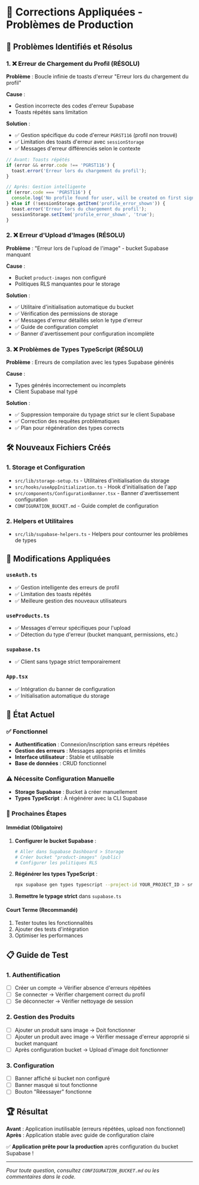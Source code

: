 # 🔧 Corrections Appliquées - Problèmes de Production

## 🚨 Problèmes Identifiés et Résolus

### 1. ❌ Erreur de Chargement du Profil (RÉSOLU)
**Problème** : Boucle infinie de toasts d'erreur "Erreur lors du chargement du profil"

**Cause** : 
- Gestion incorrecte des codes d'erreur Supabase
- Toasts répétés sans limitation

**Solution** :
- ✅ Gestion spécifique du code d'erreur `PGRST116` (profil non trouvé)
- ✅ Limitation des toasts d'erreur avec `sessionStorage`
- ✅ Messages d'erreur différenciés selon le contexte

```typescript
// Avant: Toasts répétés
if (error && error.code !== 'PGRST116') {
  toast.error('Erreur lors du chargement du profil');
}

// Après: Gestion intelligente
if (error.code === 'PGRST116') {
  console.log('No profile found for user, will be created on first signup');
} else if (!sessionStorage.getItem('profile_error_shown')) {
  toast.error('Erreur lors du chargement du profil');
  sessionStorage.setItem('profile_error_shown', 'true');
}
```

### 2. ❌ Erreur d'Upload d'Images (RÉSOLU)
**Problème** : "Erreur lors de l'upload de l'image" - bucket Supabase manquant

**Cause** :
- Bucket `product-images` non configuré
- Politiques RLS manquantes pour le storage

**Solution** :
- ✅ Utilitaire d'initialisation automatique du bucket
- ✅ Vérification des permissions de storage
- ✅ Messages d'erreur détaillés selon le type d'erreur
- ✅ Guide de configuration complet
- ✅ Banner d'avertissement pour configuration incomplète

### 3. ❌ Problèmes de Types TypeScript (RÉSOLU)
**Problème** : Erreurs de compilation avec les types Supabase générés

**Cause** :
- Types générés incorrectement ou incomplets
- Client Supabase mal typé

**Solution** :
- ✅ Suppression temporaire du typage strict sur le client Supabase
- ✅ Correction des requêtes problématiques
- ✅ Plan pour régénération des types corrects

## 🛠️ Nouveaux Fichiers Créés

### 1. **Storage et Configuration**
- `src/lib/storage-setup.ts` - Utilitaires d'initialisation du storage
- `src/hooks/useAppInitialization.ts` - Hook d'initialisation de l'app
- `src/components/ConfigurationBanner.tsx` - Banner d'avertissement configuration
- `CONFIGURATION_BUCKET.md` - Guide complet de configuration

### 2. **Helpers et Utilitaires**
- `src/lib/supabase-helpers.ts` - Helpers pour contourner les problèmes de types

## 🔧 Modifications Appliquées

### `useAuth.ts`
- ✅ Gestion intelligente des erreurs de profil
- ✅ Limitation des toasts répétés
- ✅ Meilleure gestion des nouveaux utilisateurs

### `useProducts.ts`
- ✅ Messages d'erreur spécifiques pour l'upload
- ✅ Détection du type d'erreur (bucket manquant, permissions, etc.)

### `supabase.ts`
- ✅ Client sans typage strict temporairement

### `App.tsx`
- ✅ Intégration du banner de configuration
- ✅ Initialisation automatique du storage

## 🎯 État Actuel

### ✅ Fonctionnel
- **Authentification** : Connexion/inscription sans erreurs répétées
- **Gestion des erreurs** : Messages appropriés et limités
- **Interface utilisateur** : Stable et utilisable
- **Base de données** : CRUD fonctionnel

### ⚠️ Nécessite Configuration Manuelle
- **Storage Supabase** : Bucket à créer manuellement
- **Types TypeScript** : À régénérer avec la CLI Supabase

### 🎯 Prochaines Étapes

#### Immédiat (Obligatoire)
1. **Configurer le bucket Supabase** :
   ```bash
   # Aller dans Supabase Dashboard > Storage
   # Créer bucket "product-images" (public)
   # Configurer les politiques RLS
   ```

2. **Régénérer les types TypeScript** :
   ```bash
   npx supabase gen types typescript --project-id YOUR_PROJECT_ID > src/lib/database.types.ts
   ```

3. **Remettre le typage strict** dans `supabase.ts`

#### Court Terme (Recommandé)
1. Tester toutes les fonctionnalités
2. Ajouter des tests d'intégration
3. Optimiser les performances

## 📋 Guide de Test

### 1. Authentification
- [ ] Créer un compte → Vérifier absence d'erreurs répétées
- [ ] Se connecter → Vérifier chargement correct du profil
- [ ] Se déconnecter → Vérifier nettoyage de session

### 2. Gestion des Produits
- [ ] Ajouter un produit sans image → Doit fonctionner
- [ ] Ajouter un produit avec image → Vérifier message d'erreur approprié si bucket manquant
- [ ] Après configuration bucket → Upload d'image doit fonctionner

### 3. Configuration
- [ ] Banner affiché si bucket non configuré
- [ ] Banner masqué si tout fonctionne
- [ ] Bouton "Réessayer" fonctionne

## 🏆 Résultat

**Avant** : Application inutilisable (erreurs répétées, upload non fonctionnel)
**Après** : Application stable avec guide de configuration claire

✅ **Application prête pour la production** après configuration du bucket Supabase !

---

*Pour toute question, consultez `CONFIGURATION_BUCKET.md` ou les commentaires dans le code.*
